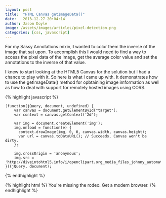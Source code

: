 ```yaml
---
layout: post
title:  "HTML Canvas getImageData()"
date:   2013-12-27 20:04:14
author: Jason Doyle
image: /assets/images/articles/pixel-detection.png
categories: [css, javascript]
---
```


  For my Sassy Annotations mixin, I wanted to color them the inverse of the image that sat upon. To accomplish this I
  would need to find a way to access the pixel data of the image, get the average color value and set the annotations
  to the inverse of that value.

  I knew to start looking at the HTML5 Canvas for the solution but I had a chance to play with it. So here is what I
  came up with. It demonstrates how to use the getImageData() method for opbtaining image imformation as well as how
  to deal with support for remotely hosted images using CORS.

  {% highlight javascript %}

    (function(jQuery, document, undefined) {
        var canvas = document.getElementById("target");
        var context = canvas.getContext('2d');

        var img = document.createElement('img');
        img.onload = function(e) {
          context.drawImage(img, 0, 0, canvas.width, canvas.height);
          var url = canvas.toDataURL(); // Succeeds. Canvas won't be dirty.
        };

        img.crossOrigin = 'anonymous';
        img.src = 'http://diveintohtml5.info/i/openclipart.org_media_files_johnny_automatic_1360.png';
    })(jQuery, document);

  {% endhighlight %}

  {% highlight html %}
  <canvas id="target" width="1024" height="880">You're missing the rodeo. Get a modern browser.</canvas>
  {% endhighlight %}

